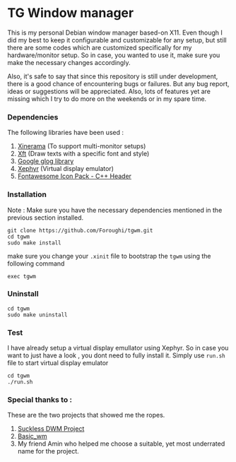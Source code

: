 # TG Window manager
This is my personal Debian window manager based-on X11. Even though I did my best to keep it configurable and customizable for any setup, but still there are some codes which are customized specifically for my hardware/monitor setup. So in case, you wanted to use it, make sure you make the necessary changes accordingly. 

Also, it's safe to say that since this repository is still under development, there is a good chance of encountering bugs or failures. But any bug report, ideas or suggestions will be appreciated. Also, lots of features yet are missing which I try to do more on the weekends or in my spare time.

### Dependencies
The following libraries have been used :

1. [Xinerama](https://www.x.org/releases/current/doc/man/man3/Xinerama.3.xhtml) (To support multi-monitor setups)
2. [Xft](https://www.x.org/releases/current/doc/man/man3/Xft.3.xhtml) (Draw texts with a specific font and style)
3. [Google glog library](https://github.com/google/glog)
4. [Xephyr](https://www.x.org/archive/X11R7.5/doc/man/man1/Xephyr.1.html) (Virtual display emulator)
5. [Fontawesome Icon Pack - C++ Header](https://github.com/juliettef/IconFontCppHeaders)

### Installation

Note : Make sure you have the necessary dependencies mentioned in the previous section installed.

```
git clone https://github.com/Foroughi/tgwm.git
cd tgwm
sudo make install
```

make sure you change your `.xinit` file to bootstrap the `tgwm` using the following command
```
exec tgwm
```

### Uninstall

```
cd tgwm
sudo make uninstall
```

### Test

I have already setup a virtual display emullator using Xephyr. So in case you want to just have a look , you dont need to fully install it. Simply use `run.sh` file to start virtual display emulator

```
cd tgwm
./run.sh
```

### Special thanks to :

These are the two projects that showed me the ropes.

1. [Suckless DWM Project](https://dwm.suckless.org/)
2. [Basic_wm](https://github.com/jichu4n/basic_wm)
3. My friend Amin who helped me choose a suitable, yet most underrated name for the project.

